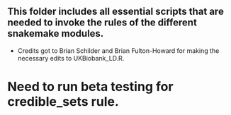 ## This folder includes all essential scripts that are needed to invoke the rules of the different snakemake modules.

- Credits got to Brian Schilder and Brian Fulton-Howard for making the necessary edits to UKBiobank_LD.R.
# Need to run beta testing for credible_sets rule.

